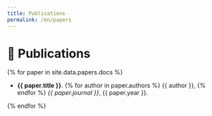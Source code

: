```yaml
---
title: Publications
permalink: /en/papers
---
```


# 📃 Publications

{% for paper in site.data.papers.docs %}

- **{{ paper.title }}**. 
{% for author in paper.authors %} {{ author }}, {% endfor %}
_{{ paper.journal }}_, {{ paper.year }}.

{% endfor %}
